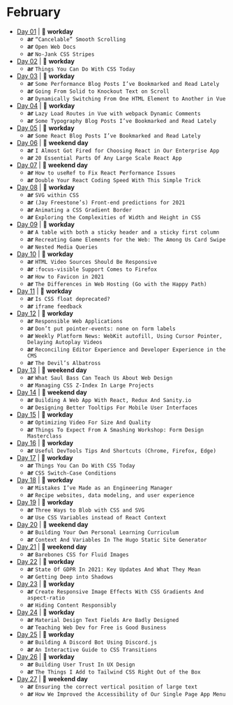 # February

- [Day 01](02-01-2021.md) | :construction_worker: **workday**
  - **ar** `“Cancelable” Smooth Scrolling`
  - **ar** `Open Web Docs`
  - **ar** `No-Jank CSS Stripes`
- [Day 02](02-02-2021.md) | :construction_worker: **workday**
  - **ar** `Things You Can Do With CSS Today`
- [Day 03](02-03-2021.md) | :construction_worker: **workday**
  - **ar** `Some Performance Blog Posts I’ve Bookmarked and Read Lately`
  - **ar** `Going From Solid to Knockout Text on Scroll`
  - **ar** `Dynamically Switching From One HTML Element to Another in Vue`
- [Day 04](02-04-2021.md) | :construction_worker: **workday**
  - **ar** `Lazy Load Routes in Vue with webpack Dynamic Comments`
  - **ar** `Some Typography Blog Posts I’ve Bookmarked and Read Lately`
- [Day 05](02-05-2021.md) | :construction_worker: **workday**
  - **ar** `Some React Blog Posts I’ve Bookmarked and Read Lately`
- [Day 06](02-06-2021.md) | :sunrise_over_mountains: **weekend day**
  - **ar** `I Almost Got Fired for Choosing React in Our Enterprise App`
  - **ar** `20 Essential Parts Of Any Large Scale React App`
- [Day 07](02-07-2021.md) | :sunrise_over_mountains: **weekend day**
  - **ar** `How to useRef to Fix React Performance Issues`
  - **ar** `Double Your React Coding Speed With This Simple Trick`
- [Day 08](02-08-2021.md) | :construction_worker: **workday**
  - **ar** `SVG within CSS`
  - **ar** `(Jay Freestone’s) Front-end predictions for 2021`
  - **ar** `Animating a CSS Gradient Border`
  - **ar** `Exploring the Complexities of Width and Height in CSS`
- [Day 09](02-09-2021.md) | :construction_worker: **workday**
  - **ar** `A table with both a sticky header and a sticky first column`
  - **ar** `Recreating Game Elements for the Web: The Among Us Card Swipe`
  - **ar** `Nested Media Queries`
- [Day 10](02-10-2021.md) | :construction_worker: **workday**
  - **ar** `HTML Video Sources Should Be Responsive`
  - **ar** `:focus-visible Support Comes to Firefox`
  - **ar** `How to Favicon in 2021`
  - **ar** `The Differences in Web Hosting (Go with the Happy Path)`
- [Day 11](02-11-2021.md) | :construction_worker: **workday**
  - **ar** `Is CSS float deprecated?`
  - **ar** `iframe feedback`
- [Day 12](02-12-2021.md) | :construction_worker: **workday**
  - **ar** `Responsible Web Applications`
  - **ar** `Don’t put pointer-events: none on form labels`
  - **ar** `Weekly Platform News: WebKit autofill, Using Cursor Pointer, Delaying Autoplay Videos`
  - **ar** `Reconciling Editor Experience and Developer Experience in the CMS`
  - **ar** `The Devil’s Albatross`
- [Day 13](02-13-2021.md) | :sunrise_over_mountains: **weekend day**
  - **ar** `What Saul Bass Can Teach Us About Web Design`
  - **ar** `Managing CSS Z-Index In Large Projects`
- [Day 14](02-14-2021.md) | :sunrise_over_mountains: **weekend day**
  - **ar** `Building A Web App With React, Redux And Sanity.io`
  - **ar** `Designing Better Tooltips For Mobile User Interfaces`
- [Day 15](02-15-2021.md) | :construction_worker: **workday**
  - **ar** `Optimizing Video For Size And Quality`
  - **ar** `Things To Expect From A Smashing Workshop: Form Design Masterclass`
- [Day 16](02-16-2021.md) | :construction_worker: **workday**
  - **ar** `Useful DevTools Tips And Shortcuts (Chrome, Firefox, Edge)`
- [Day 17](02-17-2021.md) | :construction_worker: **workday**
  - **ar** `Things You Can Do With CSS Today`
  - **ar** `CSS Switch-Case Conditions`
- [Day 18](02-18-2021.md) | :construction_worker: **workday**
  - **ar** `Mistakes I’ve Made as an Engineering Manager`
  - **ar** `Recipe websites, data modeling, and user experience`
- [Day 19](02-19-2021.md) | :construction_worker: **workday**
  - **ar** `Three Ways to Blob with CSS and SVG`
  - **ar** `Use CSS Variables instead of React Context`
- [Day 20](02-20-2021.md) | :sunrise_over_mountains: **weekend day**
  - **ar** `Building Your Own Personal Learning Curriculum`
  - **ar** `Context And Variables In The Hugo Static Site Generator`
- [Day 21](02-21-2021.md) | :sunrise_over_mountains: **weekend day**
  - **ar** `Barebones CSS for Fluid Images`
- [Day 22](02-22-2021.md) | :construction_worker: **workday**
  - **ar** `State Of GDPR In 2021: Key Updates And What They Mean`
  - **ar** `Getting Deep into Shadows`
- [Day 23](02-23-2021.md) | :construction_worker: **workday**
  - **ar** `Create Responsive Image Effects With CSS Gradients And aspect-ratio`
  - **ar** `Hiding Content Responsibly`
- [Day 24](02-24-2021.md) | :construction_worker: **workday**
  - **ar** `Material Design Text Fields Are Badly Designed`
  - **ar** `Teaching Web Dev for Free is Good Business`
- [Day 25](02-25-2021.md) | :construction_worker: **workday**
  - **ar** `Building A Discord Bot Using Discord.js`
  - **ar** `An Interactive Guide to CSS Transitions`
- [Day 26](02-26-2021.md) | :construction_worker: **workday**
  - **ar** `Building User Trust In UX Design`
  - **ar** `The Things I Add to Tailwind CSS Right Out of the Box`
- [Day 27](02-27-2021.md) | :sunrise_over_mountains: **weekend day**
  - **ar** `Ensuring the correct vertical position of large text`
  - **ar** `How We Improved the Accessibility of Our Single Page App Menu`
